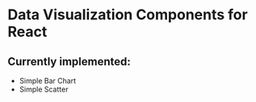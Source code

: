 Data Visualization Components for React
==
Currently implemented:
--
- Simple Bar Chart
- Simple Scatter
